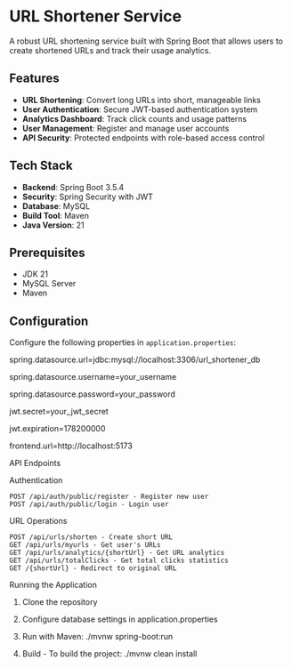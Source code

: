 # URL Shortener Service

A robust URL shortening service built with Spring Boot that allows users to create shortened URLs and track their usage analytics.

## Features

- **URL Shortening**: Convert long URLs into short, manageable links
- **User Authentication**: Secure JWT-based authentication system
- **Analytics Dashboard**: Track click counts and usage patterns
- **User Management**: Register and manage user accounts
- **API Security**: Protected endpoints with role-based access control

## Tech Stack

- **Backend**: Spring Boot 3.5.4
- **Security**: Spring Security with JWT
- **Database**: MySQL
- **Build Tool**: Maven
- **Java Version**: 21

## Prerequisites

- JDK 21
- MySQL Server
- Maven

## Configuration

Configure the following properties in `application.properties`:


  spring.datasource.url=jdbc:mysql://localhost:3306/url_shortener_db

  spring.datasource.username=your_username

  spring.datasource.password=your_password

  jwt.secret=your_jwt_secret

  jwt.expiration=178200000

  frontend.url=http://localhost:5173


API Endpoints

  Authentication

    POST /api/auth/public/register - Register new user
    POST /api/auth/public/login - Login user
  URL Operations
  
    POST /api/urls/shorten - Create short URL
    GET /api/urls/myurls - Get user's URLs
    GET /api/urls/analytics/{shortUrl} - Get URL analytics
    GET /api/urls/totalClicks - Get total clicks statistics
    GET /{shortUrl} - Redirect to original URL

    
Running the Application

  1. Clone the repository
  
  2. Configure database settings in application.properties
  
  3. Run with Maven:
     ./mvnw spring-boot:run

  4. Build - To build the project:
     ./mvnw clean install
